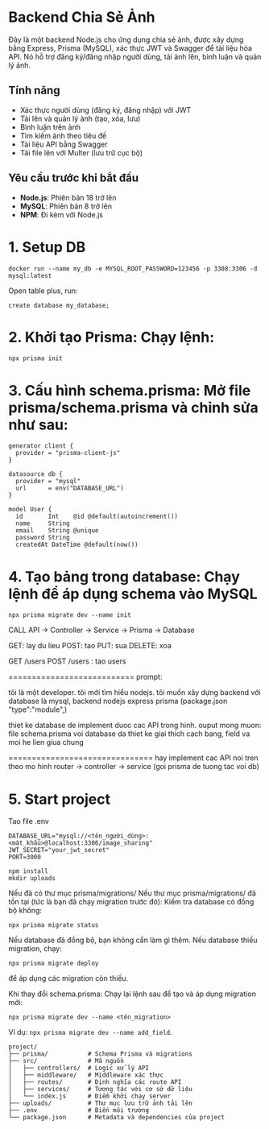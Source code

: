 # Backend Chia Sẻ Ảnh

Đây là một backend Node.js cho ứng dụng chia sẻ ảnh, được xây dựng bằng Express, Prisma (MySQL), xác thực JWT và Swagger để tài liệu hóa API. Nó hỗ trợ đăng ký/đăng nhập người dùng, tải ảnh lên, bình luận và quản lý ảnh.

## Tính năng

- Xác thực người dùng (đăng ký, đăng nhập) với JWT
- Tải lên và quản lý ảnh (tạo, xóa, lưu)
- Bình luận trên ảnh
- Tìm kiếm ảnh theo tiêu đề
- Tài liệu API bằng Swagger
- Tải file lên với Multer (lưu trữ cục bộ)

## Yêu cầu trước khi bắt đầu

- **Node.js**: Phiên bản 18 trở lên
- **MySQL**: Phiên bản 8 trở lên
- **NPM**: Đi kèm với Node.js

# 1. Setup DB

`docker run --name my_db -e MYSQL_ROOT_PASSWORD=123456 -p 3308:3306 -d mysql:latest`

Open table plus, run:

`create database my_database;`

# 2. Khởi tạo Prisma: Chạy lệnh:

`npx prisma init`

# 3. Cấu hình schema.prisma: Mở file prisma/schema.prisma và chỉnh sửa như sau:

```shell
generator client {
  provider = "prisma-client-js"
}

datasource db {
  provider = "mysql"
  url      = env("DATABASE_URL")
}

model User {
  id       Int    @id @default(autoincrement())
  name     String
  email    String @unique
  password String
  createdAt DateTime @default(now())
```

# 4. Tạo bảng trong database: Chạy lệnh để áp dụng schema vào MySQL

`npx prisma migrate dev --name init`

CALL API -> Controller -> Service -> Prisma -> Database

GET: lay du lieu
POST: tao
PUT: sua
DELETE: xoa

GET /users
POST /users : tao users

===========================
prompt:

tôi là một developer. tôi mới tìm hiểu nodejs.
tôi muốn xây dựng backend với database là mysql, backend nodejs express prisma (package.json "type":"module",)

thiet ke database de implement duoc cac API trong hinh.
ouput mong muon: file schema.prisma voi database da thiet ke
giai thich cach bang, field va moi he lien giua chung

===============================
hay implement cac API noi tren theo mo hinh router -> controller -> service (goi prisma de tuong tac voi db)

# 5. Start project

Tao file .env

```env
DATABASE_URL="mysql://<tên_người_dùng>:<mật_khẩu>@localhost:3306/image_sharing"
JWT_SECRET="your_jwt_secret"
PORT=3000
```

```shell
npm install
mkdir uploads
```

Nếu đã có thư mục prisma/migrations/
Nếu thư mục prisma/migrations/ đã tồn tại (tức là bạn đã chạy migration trước đó):
Kiểm tra database có đồng bộ không:

```shell
npx prisma migrate status
```

Nếu database đã đồng bộ, bạn không cần làm gì thêm.
Nếu database thiếu migration, chạy:

```shell
npx prisma migrate deploy
```

để áp dụng các migration còn thiếu.

Khi thay đổi schema.prisma:
Chạy lại lệnh sau để tạo và áp dụng migration mới:

```shell
npx prisma migrate dev --name <tên_migration>
```

Ví dụ: `npx prisma migrate dev --name add_field`.

```
project/
├── prisma/           # Schema Prisma và migrations
├── src/              # Mã nguồn
│   ├── controllers/  # Logic xử lý API
│   ├── middleware/   # Middleware xác thực
│   ├── routes/       # Định nghĩa các route API
│   ├── services/     # Tương tác với cơ sở dữ liệu
│   └── index.js      # Điểm khởi chạy server
├── uploads/          # Thư mục lưu trữ ảnh tải lên
├── .env              # Biến môi trường
└── package.json      # Metadata và dependencies của project
```
